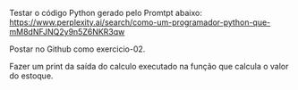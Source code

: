 Testar o código Python gerado pelo Promtpt abaixo:
https://www.perplexity.ai/search/como-um-programador-python-que-mM8dNFJNQ2y9n5Z6NKR3qw

Postar no Github como exercicio-02. 

Fazer um print da saída do calculo executado na função que calcula o valor do estoque.
